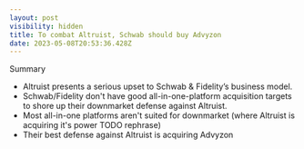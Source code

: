 ```yaml
---
layout: post
visibility: hidden
title: To combat Altruist, Schwab should buy Advyzon
date: 2023-05-08T20:53:36.428Z
---
```

Summary

* Altruist presents a serious upset to Schwab & Fidelity’s business model.
* Schwab/Fidelity don't have good all-in-one-platform acquisition targets to shore up their downmarket defense against Altruist.
* Most all-in-one platforms aren't suited for downmarket (where Altruist is acquiring it's power TODO rephrase)
* Their best defense against Altruist is acquiring Advyzon